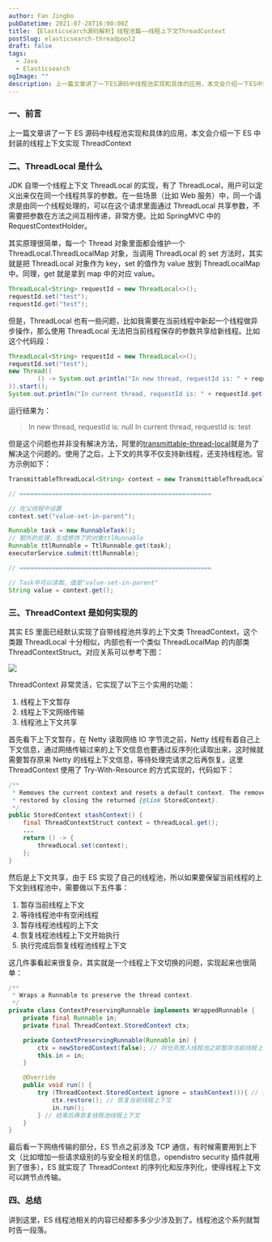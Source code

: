 ```yaml
---
author: Fan Jingbo
pubDatetime: 2021-07-28T16:00:00Z
title: 【Elasticsearch源码解析】线程池篇——线程上下文ThreadContext
postSlug: elasticsearch-threadpool2
draft: false
tags:
  - Java
  - Elasticsearch
ogImage: ""
description: 上一篇文章讲了一下ES源码中线程池实现和具体的应用，本文会介绍一下ES中封装的线程上下文实现ThreadContext
---
```


### 一、前言

上一篇文章讲了一下 ES 源码中线程池实现和具体的应用，本文会介绍一下 ES 中封装的线程上下文实现 ThreadContext

### 二、ThreadLocal 是什么

JDK 自带一个线程上下文 ThreadLocal 的实现，有了 ThreadLocal，用户可以定义出来仅在同一个线程共享的参数。在一些场景（比如 Web 服务）中，同一个请求是由同一个线程处理的，可以在这个请求里面通过 ThreadLocal 共享参数，不需要把参数在方法之间互相传递，非常方便。比如 SpringMVC 中的 RequestContextHolder。

其实原理很简单，每一个 Thread 对象里面都会维护一个 ThreadLocal.ThreadLocalMap 对象，当调用 ThreadLocal 的 set 方法时，其实就是把 ThreadLocal 对象作为 key，set 的值作为 value 放到 ThreadLocalMap 中。同理，get 就是拿到 map 中的对应 value。

```java
ThreadLocal<String> requestId = new ThreadLocal<>();
requestId.set("test");
requestId.get("test");
```

但是，ThreadLocal 也有一些问题，比如我需要在当前线程中新起一个线程做异步操作，那么使用 ThreadLocal 无法把当前线程保存的参数共享给新线程。比如这个代码段：

```java
ThreadLocal<String> requestId = new ThreadLocal<>();
requestId.set("test");
new Thread((
        () -> System.out.println("In new thread, requestId is: " + requestId.get())
)).start();
System.out.println("In current thread, requestId is: " + requestId.get());
```

运行结果为：

> In new thread, requestId is: null
> In current thread, requestId is: test

但是这个问题也并非没有解决方法，阿里的[transmittable-thread-local](https://github.com/alibaba/transmittable-thread-local)就是为了解决这个问题的。使用了之后，上下文的共享不仅支持新线程，还支持线程池。官方示例如下：

```java
TransmittableThreadLocal<String> context = new TransmittableThreadLocal<>();

// =====================================================

// 在父线程中设置
context.set("value-set-in-parent");

Runnable task = new RunnableTask();
// 额外的处理，生成修饰了的对象ttlRunnable
Runnable ttlRunnable = TtlRunnable.get(task);
executorService.submit(ttlRunnable);

// =====================================================

// Task中可以读取，值是"value-set-in-parent"
String value = context.get();
```

### 三、ThreadContext 是如何实现的

其实 ES 里面已经默认实现了自带线程池共享的上下文类 ThreadContext，这个类跟 ThreadLocal 十分相似，内部也有一个类似 ThreadLocalMap 的内部类 ThreadContextStruct。对应关系可以参考下图：

![](/assets/thread-to-threadpool-1.png)

ThreadContext 非常灵活，它实现了以下三个实用的功能：

1. 线程上下文暂存
2. 线程上下文网络传输
3. 线程池上下文共享

首先看下上下文暂存，在 Netty 读取网络 IO 字节流之前，Netty 线程有着自己上下文信息，通过网络传输过来的上下文信息也要通过反序列化读取出来，这时候就需要暂存原来 Netty 的线程上下文信息，等待处理完请求之后再恢复。这里 ThreadContext 使用了 Try-With-Resource 的方式实现的，代码如下：

```java
/**
 * Removes the current context and resets a default context. The removed context can be
 * restored by closing the returned {@link StoredContext}.
 */
public StoredContext stashContext() {
    final ThreadContextStruct context = threadLocal.get();
    ...
    return () -> {
        threadLocal.set(context);
    };
}
```

然后是上下文共享，由于 ES 实现了自己的线程池，所以如果要保留当前线程的上下文到线程池中，需要做以下五件事：

1. 暂存当前线程上下文
2. 等待线程池中有空闲线程
3. 暂存线程池线程的上下文
4. 恢复线程池线程上下文开始执行
5. 执行完成后恢复线程池线程上下文

这几件事看起来很复杂，其实就是一个线程上下文切换的问题，实现起来也很简单：

```java
/**
 * Wraps a Runnable to preserve the thread context.
 */
private class ContextPreservingRunnable implements WrappedRunnable {
    private final Runnable in;
    private final ThreadContext.StoredContext ctx;

    private ContextPreservingRunnable(Runnable in) {
        ctx = newStoredContext(false); // 将任务放入线程池之前暂存当前线程上下文
        this.in = in;
    }

    @Override
    public void run() {
        try (ThreadContext.StoredContext ignore = stashContext()){ // 暂存线程池线程上下文
            ctx.restore(); // 恢复当前线程上下文
            in.run();
        } // 结束后再恢复线程池线程上下文
    }
}
```

最后看一下网络传输的部分，ES 节点之前涉及 TCP 通信，有时候需要用到上下文（比如增加一些请求级别的与安全相关的信息，opendistro security 插件就用到了很多），ES 就实现了 ThreadContext 的序列化和反序列化，使得线程上下文可以跨节点传输。

### 四、总结

讲到这里，ES 线程池相关的内容已经都多多少少涉及到了。线程池这个系列就暂时告一段落。
